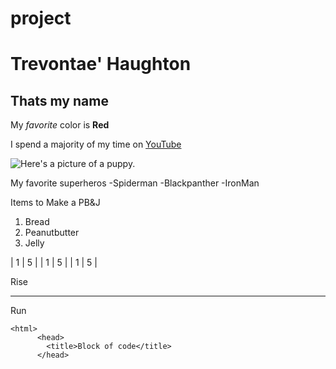 # project

# Trevontae' Haughton
## Thats my name

My *favorite* color is **Red**

I spend a majority of my time on [YouTube](https://www.youtube.com/)

![Here's a picture of a puppy.](https://cdn2-www.dogtime.com/assets/uploads/2018/10/puppies-cover.jpg)



My favorite superheros
-Spiderman
-Blackpanther
-IronMan

Items to Make a PB&J
1. Bread
2. Peanutbutter
3. Jelly



| 1 | 5 |
| 1 | 5 |
| 1 | 5 |


Rise

---

Run



    <html>
          <head>
            <title>Block of code</title>
          </head>
